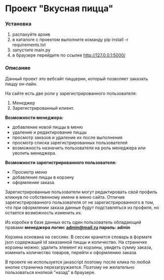 # Проект "Вкусная пицца"

### Установка
1. распакуйте архив
2. в каталоге с проектом выполните команду 
pip install -r requirements.txt
3. запустите main.py
4. в браузере перейдите по ссылке http://127.0.0.1:5000/

### Описание
Данный проект это вебсайт пиццерии, который позволяет заказать пиццу он-лайн.

На сайте есть две роли у зарегистрированного пользователя:
1. Менеджер
2. Зарегистрированный клиент.

**Возможности менеджера:**
- добавление новой пиццы в меню
- удаление и редактирование пиццы
- просмотр заказов и удаление их после выполнения 
- просмотр списка зарегистрированных пользователей
- возможность назначить пользователя на роль менеджера или уволить менеджера.

**Возможности зарегистрированного пользователя:**

- Просмотр меню
- добавление пиццы в корзину
- оформление заказа.

Зарегистрированные пользователи могут редактировать свой профиль
   кликнув по собственному имени в меню сайта.
Отличие зарегистрированного пользователя от не зарегистрированного
   в том, что при оформлении заказа данные будут 
   подставляться из профиля, но остается возможность изменить их.

   Из коробки в базе данных есть один пользователь обладающий 
   правами **менеджера логин: admin@mail.ru пароль: admin**
   
Корзина основана на сессиях. В сессии хранится словарь в формате
   json содержащий id заказанной пиццы и количество. На страничке
   корзины можно: удалить элемент из корзины, увидеть сумму заказа,
   изменить количество товаров, перейти к оформлению заказа
   
В проекте не используется javascript поэтому после клика по любой
   кнопке страничка перезагружается. Поэтому не желательно пользоваться
   кнопкой "назад" в браузере.
   